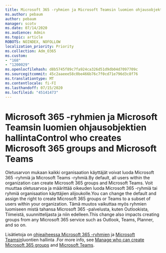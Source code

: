 ```yaml
---
title: Microsoft 365 -ryhmien ja Microsoft Teamsin luomien ohjausobjektien hallinta
ms.author: pebaum
author: pebaum
manager: scotv
ms.date: 07/14/2020
ms.audience: Admin
ms.topic: article
ROBOTS: NOINDEX, NOFOLLOW
localization_priority: Priority
ms.collection: Adm_O365
ms.custom:
- "168"
- "1200029"
ms.openlocfilehash: d8b5745f89c7fa924ca326d51d9db04d7097709c
ms.sourcegitcommit: 45c2aaeee58c0be466b76c7f0cd71e796d3c8f76
ms.translationtype: MT
ms.contentlocale: fi-FI
ms.lasthandoff: 07/15/2020
ms.locfileid: "45141473"
---
```

# <a name="control-who-creates-microsoft-365-groups-and-microsoft-teams"></a><span data-ttu-id="093b7-102">Microsoft 365 -ryhmien ja Microsoft Teamsin luomien ohjausobjektien hallinta</span><span class="sxs-lookup"><span data-stu-id="093b7-102">Control who creates Microsoft 365 groups and Microsoft Teams</span></span>

<span data-ttu-id="093b7-103">Oletusarvon mukaan kaikki organisaation käyttäjät voivat luoda Microsoft 365 -ryhmiä ja Microsoft Teams -ryhmiä.</span><span class="sxs-lookup"><span data-stu-id="093b7-103">By default, all users within the organization can create Microsoft 365 groups and Microsoft Teams.</span></span> <span data-ttu-id="093b7-104">Voit muuttaa oletusarvoa ja määrittää oikeuden luoda Microsoft 365 -ryhmiä tai ryhmiä organisaation käyttäjien alijoukolle.</span><span class="sxs-lookup"><span data-stu-id="093b7-104">You can change the default and assign the right to create Microsoft 365 groups or Teams to a subset of users within your organization.</span></span> <span data-ttu-id="093b7-105">Tämä muutos vaikuttaa myös ryhmien luomiseen mistä tahansa Microsoft 365 -palvelusta, kuten Outlookista, Tiimeistä, suunnittelijasta ja niin edelleen.</span><span class="sxs-lookup"><span data-stu-id="093b7-105">This change also impacts creating groups from any Microsoft 365 service such as Outlook, Teams, Planner, and so on.</span></span>

<span data-ttu-id="093b7-106">Lisätietoja on [ohjeaiheessa Microsoft 365 -ryhmien](https://support.office.com/article/Manage-who-can-create-Office-365-Groups-4c46c8cb-17d0-44b5-9776-005fced8e618) ja [Microsoft Teamsin](https://aka.ms/rtsf)luontien hallinta .</span><span class="sxs-lookup"><span data-stu-id="093b7-106">For more info, see [Manage who can create Microsoft 365 groups](https://support.office.com/article/Manage-who-can-create-Office-365-Groups-4c46c8cb-17d0-44b5-9776-005fced8e618) and [Microsoft Teams](https://aka.ms/rtsf).</span></span>